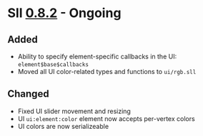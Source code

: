 # Sll [0.8.2] - Ongoing

## Added

- Ability to specify element-specific callbacks in the UI: `element$base$callbacks`
- Moved all UI color-related types and functions to `ui/rgb.sll`

## Changed

- Fixed UI slider movement and resizing
- UI `ui:element:color` element now accepts per-vertex colors
- UI colors are now serializeable

[0.8.2]: https://github.com/sl-lang/sll/compare/sll-v0.8.1...main
